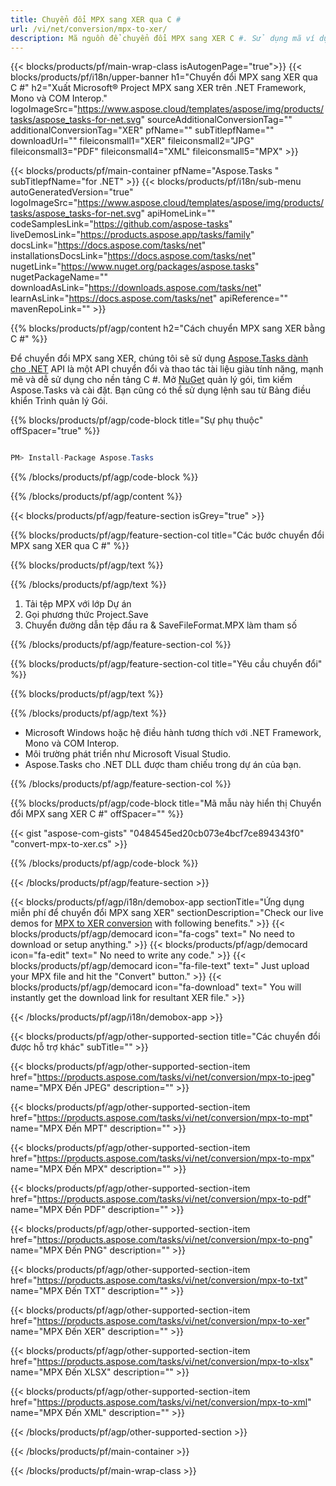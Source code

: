 ```yaml
---
title: Chuyển đổi MPX sang XER qua C # 
url: /vi/net/conversion/mpx-to-xer/ 
description: Mã nguồn để chuyển đổi MPX sang XER C #. Sử dụng mã ví dụ API cho hàng loạt tệp MPX sang chuyển đổi XER trong VB.NET Asp.NET hoặc bất kỳ ứng dụng dựa trên .NET nào.
---
```


{{< blocks/products/pf/main-wrap-class isAutogenPage="true">}}
{{< blocks/products/pf/i18n/upper-banner h1="Chuyển đổi MPX sang XER qua C #" h2="Xuất Microsoft® Project MPX sang XER trên .NET Framework, Mono và COM Interop." logoImageSrc="https://www.aspose.cloud/templates/aspose/img/products/tasks/aspose_tasks-for-net.svg" sourceAdditionalConversionTag="" additionalConversionTag="XER" pfName="" subTitlepfName="" downloadUrl="" fileiconsmall1="XER" fileiconsmall2="JPG" fileiconsmall3="PDF" fileiconsmall4="XML" fileiconsmall5="MPX" >}}

{{< blocks/products/pf/main-container pfName="Aspose.Tasks " subTitlepfName="for .NET" >}}
{{< blocks/products/pf/i18n/sub-menu autoGeneratedVersion="true" logoImageSrc="https://www.aspose.cloud/templates/aspose/img/products/tasks/aspose_tasks-for-net.svg" apiHomeLink="" codeSamplesLink="https://github.com/aspose-tasks" liveDemosLink="https://products.aspose.app/tasks/family" docsLink="https://docs.aspose.com/tasks/net" installationsDocsLink="https://docs.aspose.com/tasks/net" nugetLink="https://www.nuget.org/packages/aspose.tasks" nugetPackageName="" downloadAsLink="https://downloads.aspose.com/tasks/net" learnAsLink="https://docs.aspose.com/tasks/net" apiReference="" mavenRepoLink="" >}}

{{% blocks/products/pf/agp/content h2="Cách chuyển MPX sang XER bằng C #" %}}

Để chuyển đổi MPX sang XER, chúng tôi sẽ sử dụng
 [Aspose.Tasks dành cho .NET](https://products.aspose.com/tasks/net)
 API là một API chuyển đổi và thao tác tài liệu giàu tính năng, mạnh mẽ và dễ sử dụng cho nền tảng C #. Mở
 [NuGet](https://www.nuget.org/packages/aspose.tasks)
 quản lý gói, tìm kiếm
 Aspose.Tasks
 và cài đặt. Bạn cũng có thể sử dụng lệnh sau từ Bảng điều khiển Trình quản lý Gói.

{{% blocks/products/pf/agp/code-block title="Sự phụ thuộc" offSpacer="true" %}}

```cs

PM> Install-Package Aspose.Tasks

```

{{% /blocks/products/pf/agp/code-block %}}

{{% /blocks/products/pf/agp/content %}}

{{< blocks/products/pf/agp/feature-section isGrey="true" >}}

{{% blocks/products/pf/agp/feature-section-col title="Các bước chuyển đổi MPX sang XER qua C #" %}}

{{% blocks/products/pf/agp/text %}}

{{% /blocks/products/pf/agp/text %}}

1. Tải tệp MPX với lớp Dự án
1. Gọi phương thức Project.Save
1. Chuyển đường dẫn tệp đầu ra & SaveFileFormat.MPX làm tham số

{{% /blocks/products/pf/agp/feature-section-col %}}

{{% blocks/products/pf/agp/feature-section-col title="Yêu cầu chuyển đổi" %}}

{{% blocks/products/pf/agp/text %}}

{{% /blocks/products/pf/agp/text %}}

- Microsoft Windows hoặc hệ điều hành tương thích với .NET Framework, Mono và COM Interop.
- Môi trường phát triển như Microsoft Visual Studio.
- Aspose.Tasks cho .NET DLL được tham chiếu trong dự án của bạn.

{{% /blocks/products/pf/agp/feature-section-col %}}

{{% blocks/products/pf/agp/code-block title="Mã mẫu này hiển thị Chuyển đổi MPX sang XER C #" offSpacer="" %}}

{{< gist "aspose-com-gists" "0484545ed20cb073e4bcf7ce894343f0" "convert-mpx-to-xer.cs" >}}

{{% /blocks/products/pf/agp/code-block %}}

{{< /blocks/products/pf/agp/feature-section >}}

<!-- aboutfile Starts -->

{{< blocks/products/pf/agp/i18n/demobox-app sectionTitle="Ứng dụng miễn phí để chuyển đổi MPX sang XER" sectionDescription="Check our live demos for [MPX to XER conversion](https://products.aspose.app/tasks/conversion/mpx-to-xer) with following benefits." >}}
        {{< blocks/products/pf/agp/democard icon="fa-cogs" text=" No need to download or setup anything." >}}
        {{< blocks/products/pf/agp/democard icon="fa-edit" text=" No need to write any code." >}}
        {{< blocks/products/pf/agp/democard icon="fa-file-text" text=" Just upload your MPX file and hit the \"Convert\" button." >}}
        {{< blocks/products/pf/agp/democard icon="fa-download" text=" You will instantly get the download link for resultant XER file." >}}

{{< /blocks/products/pf/agp/i18n/demobox-app >}}

<!-- aboutfile Ends -->

{{< blocks/products/pf/agp/other-supported-section title="Các chuyển đổi được hỗ trợ khác" subTitle="" >}}

{{< blocks/products/pf/agp/other-supported-section-item href="https://products.aspose.com/tasks/vi/net/conversion/mpx-to-jpeg" name="MPX Đến JPEG" description="" >}}

{{< blocks/products/pf/agp/other-supported-section-item href="https://products.aspose.com/tasks/vi/net/conversion/mpx-to-mpt" name="MPX Đến MPT" description="" >}}

{{< blocks/products/pf/agp/other-supported-section-item href="https://products.aspose.com/tasks/vi/net/conversion/mpx-to-mpx" name="MPX Đến MPX" description="" >}}

{{< blocks/products/pf/agp/other-supported-section-item href="https://products.aspose.com/tasks/vi/net/conversion/mpx-to-pdf" name="MPX Đến PDF" description="" >}}

{{< blocks/products/pf/agp/other-supported-section-item href="https://products.aspose.com/tasks/vi/net/conversion/mpx-to-png" name="MPX Đến PNG" description="" >}}

{{< blocks/products/pf/agp/other-supported-section-item href="https://products.aspose.com/tasks/vi/net/conversion/mpx-to-txt" name="MPX Đến TXT" description="" >}}

{{< blocks/products/pf/agp/other-supported-section-item href="https://products.aspose.com/tasks/vi/net/conversion/mpx-to-xer" name="MPX Đến XER" description="" >}}

{{< blocks/products/pf/agp/other-supported-section-item href="https://products.aspose.com/tasks/vi/net/conversion/mpx-to-xlsx" name="MPX Đến XLSX" description="" >}}

{{< blocks/products/pf/agp/other-supported-section-item href="https://products.aspose.com/tasks/vi/net/conversion/mpx-to-xml" name="MPX Đến XML" description="" >}}



{{< /blocks/products/pf/agp/other-supported-section >}}

{{< /blocks/products/pf/main-container >}}
    
{{< /blocks/products/pf/main-wrap-class >}}
